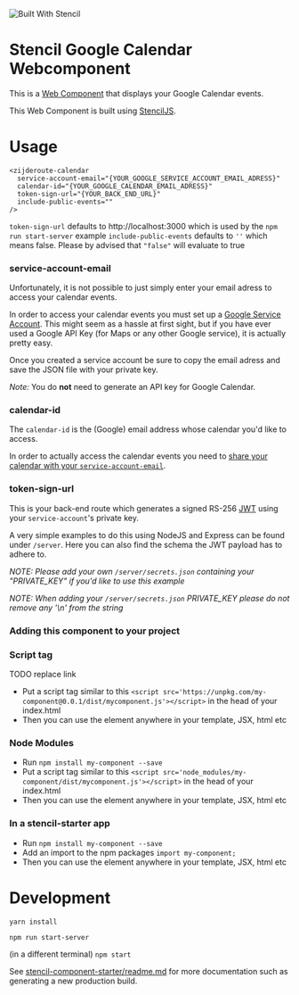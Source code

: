 ![Built With Stencil](https://img.shields.io/badge/-Built%20With%20Stencil-16161d.svg?logo=data%3Aimage%2Fsvg%2Bxml%3Bbase64%2CPD94bWwgdmVyc2lvbj0iMS4wIiBlbmNvZGluZz0idXRmLTgiPz4KPCEtLSBHZW5lcmF0b3I6IEFkb2JlIElsbHVzdHJhdG9yIDE5LjIuMSwgU1ZHIEV4cG9ydCBQbHVnLUluIC4gU1ZHIFZlcnNpb246IDYuMDAgQnVpbGQgMCkgIC0tPgo8c3ZnIHZlcnNpb249IjEuMSIgaWQ9IkxheWVyXzEiIHhtbG5zPSJodHRwOi8vd3d3LnczLm9yZy8yMDAwL3N2ZyIgeG1sbnM6eGxpbms9Imh0dHA6Ly93d3cudzMub3JnLzE5OTkveGxpbmsiIHg9IjBweCIgeT0iMHB4IgoJIHZpZXdCb3g9IjAgMCA1MTIgNTEyIiBzdHlsZT0iZW5hYmxlLWJhY2tncm91bmQ6bmV3IDAgMCA1MTIgNTEyOyIgeG1sOnNwYWNlPSJwcmVzZXJ2ZSI%2BCjxzdHlsZSB0eXBlPSJ0ZXh0L2NzcyI%2BCgkuc3Qwe2ZpbGw6I0ZGRkZGRjt9Cjwvc3R5bGU%2BCjxwYXRoIGNsYXNzPSJzdDAiIGQ9Ik00MjQuNywzNzMuOWMwLDM3LjYtNTUuMSw2OC42LTkyLjcsNjguNkgxODAuNGMtMzcuOSwwLTkyLjctMzAuNy05Mi43LTY4LjZ2LTMuNmgzMzYuOVYzNzMuOXoiLz4KPHBhdGggY2xhc3M9InN0MCIgZD0iTTQyNC43LDI5Mi4xSDE4MC40Yy0zNy42LDAtOTIuNy0zMS05Mi43LTY4LjZ2LTMuNkgzMzJjMzcuNiwwLDkyLjcsMzEsOTIuNyw2OC42VjI5Mi4xeiIvPgo8cGF0aCBjbGFzcz0ic3QwIiBkPSJNNDI0LjcsMTQxLjdIODcuN3YtMy42YzAtMzcuNiw1NC44LTY4LjYsOTIuNy02OC42SDMzMmMzNy45LDAsOTIuNywzMC43LDkyLjcsNjguNlYxNDEuN3oiLz4KPC9zdmc%2BCg%3D%3D&colorA=16161d&style=flat-square)

# Stencil Google Calendar Webcomponent

This is a [Web Component](https://developer.mozilla.org/en-US/docs/Web/Web_Components) that displays your Google Calendar events.

This Web Component is built using [StencilJS](https://stenciljs.com/).

# Usage

```html5
<zijderoute-calendar
  service-account-email="{YOUR_GOOGLE_SERVICE_ACCOUNT_EMAIL_ADRESS}"
  calendar-id="{YOUR_GOOGLE_CALENDAR_EMAIL_ADRESS}"
  token-sign-url="{YOUR_BACK_END_URL}"
  include-public-events=""
/>
```

`token-sign-url` defaults to http://localhost:3000 which is used by the `npm run start-server` example
`include-public-events` defaults to `''` which means false. Please by advised that `"false"` will evaluate to true

### service-account-email

Unfortunately, it is not possible to just simply enter your email adress to access your calendar events.

In order to access your calendar events you must set up a [Google Service Account](https://developers.google.com/identity/protocols/OAuth2ServiceAccount). 
This might seem as a hassle at first sight, but if you have ever used a Google API Key (for Maps or any other Google service), it is actually pretty easy.

Once you created a service account be sure to copy the email adress and save the JSON file with your private key.

*Note:* You do **not** need to generate an API key for Google Calendar.

### calendar-id

The `calendar-id` is the (Google) email address whose calendar you'd like to access.

In order to actually access the calendar events you need to [share your calendar with your `service-account-email`](https://support.google.com/calendar/answer/37082?hl=en).

### token-sign-url

This is your back-end route which generates a signed RS-256 [JWT](https://jwt.io/) using your `service-account`'s private key.

A very simple examples to do this using NodeJS and Express can be found under `/server`. Here you can also find the schema the JWT payload has to adhere to.

*NOTE: Please add your own `/server/secrets.json` containing your "PRIVATE_KEY" if you'd like to use this example*

*NOTE: When adding your `/server/secrets.json` PRIVATE_KEY please do not remove any '\n' from the string*

### Adding this component to your project

### Script tag

TODO replace link
- Put a script tag similar to this `<script src='https://unpkg.com/my-component@0.0.1/dist/mycomponent.js'></script>` in the head of your index.html
- Then you can use the element anywhere in your template, JSX, html etc

### Node Modules
- Run `npm install my-component --save`
- Put a script tag similar to this `<script src='node_modules/my-component/dist/mycomponent.js'></script>` in the head of your index.html
- Then you can use the element anywhere in your template, JSX, html etc

### In a stencil-starter app
- Run `npm install my-component --save`
- Add an import to the npm packages `import my-component;`
- Then you can use the element anywhere in your template, JSX, html etc

# Development

`yarn install`

`npm run start-server`

(in a different terminal) `npm start`

See [stencil-component-starter/readme.md](https://github.com/ionic-team/stencil-component-starter) for more documentation such as generating a new production build.

